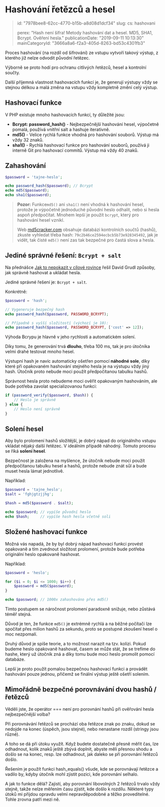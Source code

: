 Hashování řetězců a hesel
=========================

> id: "7978bee8-62cc-4770-b15b-a8d08d1dcf34"
> slug:
> 	cs: hashovani
> 
> perex: "Hash není šifra! Metody hashování dat a hesel. MD5, SHA1, Bcrypt. Ověření hesla."
> publicationDate: "2019-09-11 10:13:30"
> mainCategoryId: "3666a8a6-f2a3-405d-8263-bd53c4301fb3"

Proces hashování (na rozdíl od šifrování) ze vstupu vytvoří takový výstup, z kterého již nelze odvodit původní řetězec.

Výborně se proto hodí pro ochranu citlivých řetězců, hesel a kontrolní součty.

Další příjemná vlastnost hashovacích funkcí je, že generují výstupy vždy se stejnou délkou a malá změna na vstupu vždy kompletně změní celý výstup.

Hashovací funkce
----------------

V PHP existuje mnoho hashovacích funkcí, ty důležité jsou:

- **Bcrypt: password_hash()** - Nejbezpečnější hashování hesel, výpočetně pomalá, používá vnitřní salt a hashuje iterativně.
- **md5()** - Velice rychlá funkce vhodná pro hashování souborů. Výstup má vždy 32 znaků.
- **sha1()** - Rychlá hashovací funkce pro hashování souborů, používá ji interně Git pro hashovací commitů. Výstup má vždy 40 znaků.

Zahashování
-----------

```php
$password = 'tajne-heslo';

echo password_hash($password); // Bcrypt
echo md5($password);
echo sha1($password);
```

> **Pozor:** Funkce`md5()` ani `sha1()` není vhodná k hashování hesel, protože je výpočetně jednoduché původní heslo odhalit, nebo si hesla aspoň předpočítat. Mnohem lepší je použít `bcrypt`, který pro hashování hesel vznikl.
>
> Web <a href="https://www.md5cracker.com/">md5cracker.com</a> obsahuje databázi kontrolních součtů (hashů), zkuste vyhledat třeba hash: `79c2b46ce2594ecbcb5b73e928345492`, jak je vidět, tak čisté `md5()` není zas tak bezpečné pro častá slova a hesla.

Jediné správné řešení: `Bcrypt + salt`
--------------------------------------

Na přednášce <a href="https://www.youtube.com/watch?v=F58_A5TM-Sc">Jak to nepokazit v cílové rovince</a> řešil David Grudl způsoby, jak správně hashovat a ukládat hesla.

Jediné správné řešení je: `Bcrypt + salt`.

Konkrétně:

```php
$password = 'hash';

// Vygeneruje bezpečný hash
echo password_hash($password, PASSWORD_BCRYPT);

// Případně s vyšší složitostí (výchozí je 10):
echo password_hash($password, PASSWORD_BCRYPT, ['cost' => 12]);
```

Výhoda Bcrypu je hlavně v jeho rychlosti a automatickém solení.

Díky tomu, že generování trvá **dlouho**, třeba 100 ms, tak je pro útočníka velmi drahé testovat mnoho hesel.

Výstupní hash je navíc automaticky ošetřen pomocí **náhodné sole**, díky které při opakovaném hashování stejného hesla je na výstupu vždy jiný hash. Útočník proto nebude moci použít předpočítanou tabulku hashů.

Správnost hesla proto nebudeme moci ověřit opakovaným hashováním, ale bude potřeba zavolat specializovanou funkci:

```php
if (password_verify($password, $hash)) {
    // Heslo je správně
} else {
    // Heslo není správně
}
```

Solení hesel
------------

Aby bylo prolomení hashů složitější, je dobrý nápad do originálního vstupu vkládat nějaký další řetězec. V ideálním případě náhodný. Tomuto procesu se říká **solení hesel**.

Bezpečnost je založena na myšlence, že útočník nebude moci použít předpočítanou tabulku hesel a hashů, protože nebude znát sůl a bude muset hesla lámat jednotlivě.

Například:

```php
$password = 'tajne_heslo';
$salt = 'fghjgtzjjhg';

$hash = md5($password . $salt);

echo $password; // vypíše původní heslo
echo $hash;     // vypíše hash hesla včetně soli
```

Složené hashovací funkce
------------------------

Možná vás napadá, že by byl dobrý nápad hashovací funkci provést opakovaně a tím zvednout složitost prolomení, protože bude potřeba originální heslo opakovaně hashovat.

Například:

```php
$password = 'heslo';

for ($i = 0; $i <= 1000; $i++) {
    $password = md5($password);
}

echo $password; // 1000x zahashováno přes md5()
```

Tímto postupem se náročnost prolomení paradoxně snižuje, nebo zůstává téměř stejná.

Důvod je ten, že funkce `md5()` je extrémně rychlá a na běžné počítači lze spočítat přes milion hashů za sekundu, proto se postupné zkoušení hesel o moc nezpomalí.

Druhý důvod je spíše teorie, a to možnost narazit na tzv. kolizi. Pokud budeme heslo opakovaně hashovat, časem se může stát, že se trefíme do hashe, který už útočník zná a díky tomu bude moci heslo promolit pomocí databáze.

Lepší je proto použít pomalou bezpečnou hashovací funkci a provádět hashování pouze jednou, přičemž se finální výstup ještě ošetří solením.

Mimořádně bezpečné porovnávání dvou hashů / řetězců
---------------------------------------------------

Věděli jste, že operátor === není pro porovnání hashů při ověřování hesla nejbezpečnější volba?

Při porovnávání řetězců se prochází oba řetězce znak po znaku, dokud se nedojde na konec (úspěch, jsou stejné), nebo nenastane rozdíl (stringy jsou různé).

A toho se dá při útoku využít. Když budete dostatečně přesně měřit čas, lze odhadnout, kolik znaků ještě zbývá doplnit, abyste měli přesnou shodu a došlo se na konec, resp. lze odhadnout, jak daleko se při porovnání řetězců došlo.

Řešením je použít funkci hash_equals() všude, kde se porovnávají řetězce a vadilo by, kdyby útočník mohl zjistit pozici, kde porovnání selhalo.

A jak to funkce dělá? Zajistí, aby porovnání libovolných 2 řetězců trvalo vždy stejně, takže nelze měřením času zjistit, kde došlo k rozdílu. Některé typy útoků mi přijdou opravdu velmi nepravděpodobné a těžko proveditelné. Tohle zrovna patří mezi ně.

